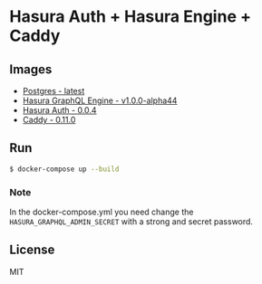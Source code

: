 # Hasura Auth + Hasura Engine + Caddy

## Images

* [Postgres - latest](https://hub.docker.com/_/postgres)
* [Hasura GraphQL Engine - v1.0.0-alpha44](https://hub.docker.com/r/hasura/graphql-engine)
* [Hasura Auth - 0.0.4](https://hub.docker.com/r/rodolfosilva/hasura-auth)
* [Caddy - 0.11.0](https://hub.docker.com/r/abiosoft/caddy)

## Run

```bash
$ docker-compose up --build
```

### Note

In the docker-compose.yml you need change the `HASURA_GRAPHQL_ADMIN_SECRET` with a strong and secret password.

## License

MIT